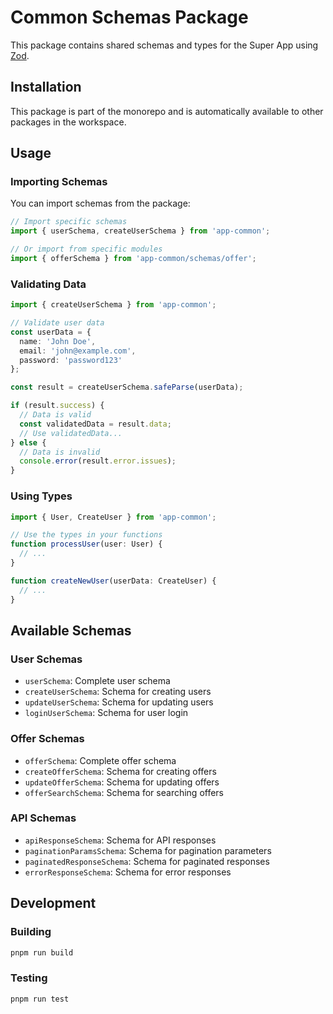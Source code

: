 # Common Schemas Package

This package contains shared schemas and types for the Super App using [Zod](https://github.com/colinhacks/zod).

## Installation

This package is part of the monorepo and is automatically available to other packages in the workspace.

## Usage

### Importing Schemas

You can import schemas from the package:

```typescript
// Import specific schemas
import { userSchema, createUserSchema } from 'app-common';

// Or import from specific modules
import { offerSchema } from 'app-common/schemas/offer';
```

### Validating Data

```typescript
import { createUserSchema } from 'app-common';

// Validate user data
const userData = {
  name: 'John Doe',
  email: 'john@example.com',
  password: 'password123'
};

const result = createUserSchema.safeParse(userData);

if (result.success) {
  // Data is valid
  const validatedData = result.data;
  // Use validatedData...
} else {
  // Data is invalid
  console.error(result.error.issues);
}
```

### Using Types

```typescript
import { User, CreateUser } from 'app-common';

// Use the types in your functions
function processUser(user: User) {
  // ...
}

function createNewUser(userData: CreateUser) {
  // ...
}
```

## Available Schemas

### User Schemas

- `userSchema`: Complete user schema
- `createUserSchema`: Schema for creating users
- `updateUserSchema`: Schema for updating users
- `loginUserSchema`: Schema for user login

### Offer Schemas

- `offerSchema`: Complete offer schema
- `createOfferSchema`: Schema for creating offers
- `updateOfferSchema`: Schema for updating offers
- `offerSearchSchema`: Schema for searching offers

### API Schemas

- `apiResponseSchema`: Schema for API responses
- `paginationParamsSchema`: Schema for pagination parameters
- `paginatedResponseSchema`: Schema for paginated responses
- `errorResponseSchema`: Schema for error responses

## Development

### Building

```bash
pnpm run build
```

### Testing

```bash
pnpm run test
```